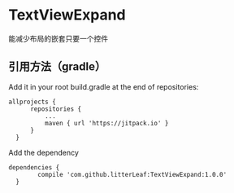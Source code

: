 # TextViewExpand
能减少布局的嵌套只要一个控件

## 引用方法（gradle）
Add it in your root build.gradle at the end of repositories:


    allprojects {
		  repositories {
			  ...
			  maven { url 'https://jitpack.io' }
		  }
	  }
    
Add the dependency
  
    dependencies {
	        compile 'com.github.litterLeaf:TextViewExpand:1.0.0'
	  }
   
